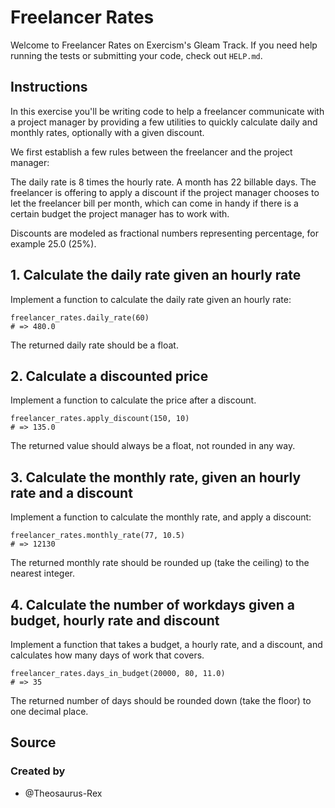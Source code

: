 # Freelancer Rates

Welcome to Freelancer Rates on Exercism's Gleam Track.
If you need help running the tests or submitting your code, check out `HELP.md`.

## Instructions

In this exercise you'll be writing code to help a freelancer communicate with a project manager by providing a few utilities to quickly calculate daily and monthly rates, optionally with a given discount.

We first establish a few rules between the freelancer and the project manager:

The daily rate is 8 times the hourly rate.
A month has 22 billable days.
The freelancer is offering to apply a discount if the project manager chooses to let the freelancer bill per month, which can come in handy if there is a certain budget the project manager has to work with.

Discounts are modeled as fractional numbers representing percentage, for example 25.0 (25%).

## 1. Calculate the daily rate given an hourly rate

Implement a function to calculate the daily rate given an hourly rate:

```gleam
freelancer_rates.daily_rate(60)
# => 480.0
```

The returned daily rate should be a float.

## 2. Calculate a discounted price

Implement a function to calculate the price after a discount.

```gleam
freelancer_rates.apply_discount(150, 10)
# => 135.0
```

The returned value should always be a float, not rounded in any way.

## 3. Calculate the monthly rate, given an hourly rate and a discount

Implement a function to calculate the monthly rate, and apply a discount:

```gleam
freelancer_rates.monthly_rate(77, 10.5)
# => 12130
```

The returned monthly rate should be rounded up (take the ceiling) to the nearest integer.

## 4. Calculate the number of workdays given a budget, hourly rate and discount

Implement a function that takes a budget, a hourly rate, and a discount, and calculates how many days of work that covers.

```gleam
freelancer_rates.days_in_budget(20000, 80, 11.0)
# => 35
```

The returned number of days should be rounded down (take the floor) to one decimal place.

## Source

### Created by

- @Theosaurus-Rex